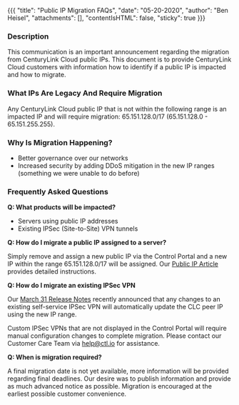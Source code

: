{{{
  "title": "Public IP Migration FAQs",
  "date": "05-20-2020",
  "author": "Ben Heisel",
  "attachments": [],
  "contentIsHTML": false,
  "sticky": true
}}}

### Description

This communication is an important announcement regarding the migration from CenturyLink Cloud public IPs. This document is to provide CenturyLink Cloud customers with information how to identify if a public IP is impacted and how to migrate.

###  What IPs Are Legacy And Require Migration

Any CenturyLink Cloud public IP that is not within the following range is an impacted IP and will require migration: 65.151.128.0/17 (65.151.128.0 - 65.151.255.255).

### Why Is Migration Happening?

* Better governance over our networks 
* Increased security by adding DDoS mitigation in the new IP ranges (something we were unable to do before) 


### Frequently Asked Questions

**Q: What products will be impacted?**

* Servers using public IP addresses 
* Existing IPSec (Site-to-Site) VPN tunnels 

**Q: How do I migrate a public IP assigned to a server?**

Simply remove and assign a new public IP via the Control Portal and a new IP within the range 65.151.128.0/17 will be assigned. Our [Public IP Article](../network/centurylink-cloud/how-to-add-public-ip-to-virtual-machine.md) provides detailed instructions.

**Q: How do I migrate an existing IPSec VPN**

Our [March 31 Release Notes](../release-notes/2020/2020-03-31-cloud-platform-release-notes/.md) recently announced that any changes to an existing self-service IPSec VPN will automatically update the CLC peer IP using the new IP range. 

Custom IPSec VPNs that are not displayed in the Control Portal will require manual configuration changes to complete migration. Please contact our Customer Care Team via help@ctl.io for assistance.

**Q: When is migration required?**

A final migration date is not yet available, more information will be provided regarding final deadlines. Our desire was to publish information and provide as much advanced notice as possible. Migration is encouraged at the earliest possible customer convenience.
